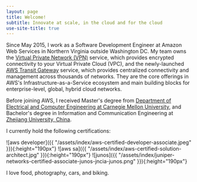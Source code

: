 ```yaml
---
layout: page
title: Welcome!
subtitle: Innovate at scale, in the cloud and for the cloud
use-site-title: true
---
```


Since May 2015, I work as a Software Development Engineer at Amazon Web Services in Northern Virginia outside Washington DC. My team owns the [Virtual Private Network (VPN)](http://docs.aws.amazon.com/AmazonVPC/latest/UserGuide/vpn-connections.html) service, which provides encrypted connectivity to your Virtual Private Cloud (VPC), and the newly-launched [AWS Transit Gateway](https://aws.amazon.com/transit-gateway/) service, which provides centralized connectivity and management across thousands of networks. They are the core offerings in AWS's Infrastructure-as-a-Service ecosystem and main building blocks for enterprise-level, global, hybrid cloud networks.

Before joining AWS, I received Master's degree from [Department of Electrical and Computer Engineering at Carnegie Mellon University](http://www.ece.cmu.edu/), and Bachelor's degree in Information and Communication Engineering at [Zhejiang University, China](http://www.zju.edu.cn/english/).

I currently hold the following certifications:

![aws developer]({{ "/assets/index/aws-certified-developer-associate.jpeg" }}){:height="190px"}
![aws sa]({{ "/assets/index/aws-certified-solution-architect.jpg" }}){:height="190px"}
![junos]({{ "/assets/index/juniper-networks-certified-associate-junos-jncia-junos.png" }}){:height="190px"}

I love food, photography, cars, and biking.
